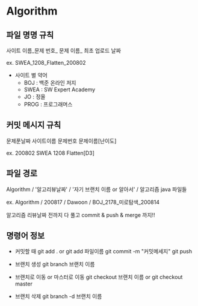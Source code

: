 # Algorithm

## 파일 명명 규칙

사이트 이름_문제 번호_ 문제 이름_ 최초 업로드 날짜

ex. SWEA_1208_Flatten_200802

* 사이트 별 약어
  * BOJ : 백준 온라인 저지
  * SWEA : SW Expert Academy
  * JO : 정올
  * PROG : 프로그래머스
  
## 커밋 메시지 규칙

문제푼날짜 사이트이름 문제번호 문제이름[난이도]

ex. 200802 SWEA 1208 Flatten[D3]

## 파일 경로
Algorithm / '알고리뷰날짜' / '자기 브랜치 이름 or 알아서' / 알고리즘 java 파일들

ex. Algorithm / 200817 / Dawoon / BOJ_2178_미로탐색_200814

알고리즘 리뷰날짜 전까지 다 풀고 commit & push & merge 까지!!

## 명령어 정보

* 커밋할 때
 git add .  or git add 파일이름
 git commit -m "커밋메세지"
 git push
 
* 브랜치 생성
 git branch 브랜치 이름
 
* 브랜치로 이동 or 마스터로 이동
 git checkout 브랜치 이름  or git checkout master
 
* 브랜치 삭제
 git branch -d 브랜치 이름
 
